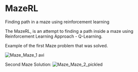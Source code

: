 # MazeRL

Finding path in a maze using reinforcement learning

The MazeRL, is an attempt to finding a path inside a maze using Reinforcement Learning Approach - Q-Learning.

Example of the first Maze problem that was solved.

![Maze_Maze_1 avi](https://user-images.githubusercontent.com/36999515/192349559-5b624d33-a912-4e08-ba35-576934915845.gif)

Second Maze Solution:
![Maze_Maze_2_pickled](https://user-images.githubusercontent.com/36999515/192349785-32ec2c70-40e3-4b33-a938-8575fc9ae2ab.gif)
